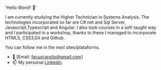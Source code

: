  'Hello Word!! 👋'

I am currently studying the Higher Technician in Systems Analysis. The technologies incorporated so far are C#.net and Sql Server, Javascript,Typescript and Angular.
I also took courses in a self-taught way and I participated in a workshop, thanks to these I managed to incorporate HTML5, CSS3,Git and Github.


You can follow me in the next sites/plataforms.
- 📧 [Email: facuscarollo@gmail.com]
- 📫 My personal [Linkedin](https://www.linkedin.com/in/facundo-salvador-carollo-a54236174/).


